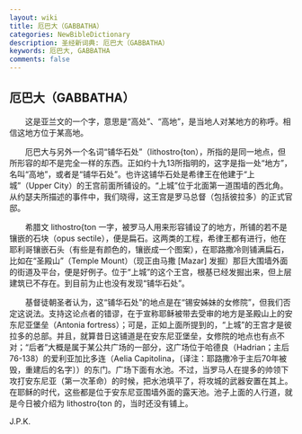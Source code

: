 ```yaml
---
layout: wiki
title: 厄巴大（GABBATHA）
categories: NewBibleDictionary
description: 圣经新词典: 厄巴大（GABBATHA）
keywords: 厄巴大, GABBATHA
comments: false
---
```


## 厄巴大（GABBATHA）

　　这是亚兰文的一个字，意思是“高处”、“高地”，是当地人对某地方的称呼。相信这地方位于某高地。

　　厄巴大与另外一个名词“铺华石处”（lithostro{ton），所指的是同一地点，但所形容的却不是完全一样的东西。正如约十九13所指明的，这字是指一处“地方”，名叫“高地”，或者是“铺华石处”。也许这铺华石处是希律王在他建于“上城”（Upper City）的王宫前面所铺设的。“上城”位于北面第一道围墙的西北角。从约瑟夫所描述的事件中，我们晓得，这王宫是罗马总督（包括彼拉多）的正式官邸。

　　希腊文 lithostro{ton 一字，被罗马人用来形容铺设了的地方，所铺的若不是镶嵌的石块（opus sectile），便是扁石。这两类的工程，希律王都有进行，他在耶利哥镶嵌石头（有些是有颜色的，镶嵌成一个图案），在耶路撒冷则铺满扁石，比如在“圣殿山”（Temple Mount）（现正由马撒 [Mazar] 发掘）那巨大围墙外面的街道及平台，便是好例子。位于“上城”的这个王宫，根基已经发掘出来，但上层建筑已不存在。到目前为止也没有发现“铺华石处”。

　　基督徒朝圣者认为，这“铺华石处”的地点是在“锡安姊妹的女修院”，但我们否定这说法。支持这论点者的错谬，在于宣称耶稣被带去受审的地方是圣殿山上的安东尼亚堡垒（Antonia fortress）；可是，正如上面所提到的，“上城”的王宫才是彼拉多的总部。并且，就算昔日这铺道是在安东尼亚堡垒，女修院的地点也有点不对；“后者”大概是属于某公共广场的一部分，这广场位于哈德良（Hadrian；主后76-138）的爱利亚加比多连（Aelia Capitolina，〔译注：耶路撒冷于主后70年被毁，重建后的名字〕）的东门。广场下面有水池。不过，当罗马人在提多的帅领下攻打安东尼亚（第一次革命）的时候，把水池填平了，将攻城的武器安置在其上。在耶稣的时代，这些都是位于安东尼亚围墙外面的露天池。池子上面的人行道，就是今日被介绍为 lithostro{ton 的，当时还没有铺上。

J.P.K.








